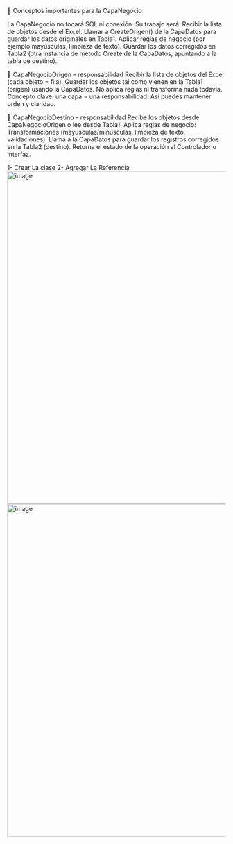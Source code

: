 🧠 Conceptos importantes para la CapaNegocio

La CapaNegocio no tocará SQL ni conexión.
Su trabajo será:
Recibir la lista de objetos desde el Excel.
Llamar a CreateOrigen() de la CapaDatos para guardar los datos originales en Tabla1.
Aplicar reglas de negocio (por ejemplo mayúsculas, limpieza de texto).
Guardar los datos corregidos en Tabla2 (otra instancia de método Create de la CapaDatos, apuntando a la tabla de destino).


🧩 CapaNegocioOrigen – responsabilidad
Recibir la lista de objetos del Excel (cada objeto = fila).
Guardar los objetos tal como vienen en la Tabla1 (origen) usando la CapaDatos.
No aplica reglas ni transforma nada todavía.
Concepto clave: una capa = una responsabilidad. Así puedes mantener orden y claridad.

🧩 CapaNegocioDestino – responsabilidad
Recibe los objetos desde CapaNegocioOrigen o lee desde Tabla1.
Aplica reglas de negocio:
Transformaciones (mayúsculas/minúsculas, limpieza de texto, validaciones).
Llama a la CapaDatos para guardar los registros corregidos en la Tabla2 (destino).
Retorna el estado de la operación al Controlador o interfaz.


1- Crear La clase
2- Agregar La Referencia
<img width="1360" height="768" alt="image" src="https://github.com/user-attachments/assets/b881ed52-89b7-44dd-b92a-ea4be7b1f972" />
<img width="1360" height="768" alt="image" src="https://github.com/user-attachments/assets/8075209c-c7a9-4e81-9e55-a043a4ac6051" />

